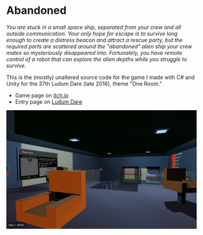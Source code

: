# Abandoned

*You are stuck in a small space ship, separated from your crew and all outside communication. Your only hope for escape is to survive long enough to create a distress beacon and attract a rescue party, but the required parts are scattered around the "abandoned" alien ship your crew mates so mysteriously disappeared into. Fortunately, you have remote control of a robot that can explore the alien depths while you struggle to survive.*

This is the (mostly) unaltered source code for the game I made with C# and Unity for the 37th Ludum Dare (late 2016), theme "One Room."

- Game page on [itch.io](https://epicruins195.itch.io/abandoned)
- Entry page on [Ludum Dare](http://ludumdare.com/compo/ludum-dare-37/?action=preview&uid=60072)

![In-game screenshot](Screenshot.png)
